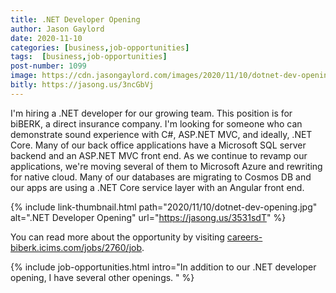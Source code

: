 ```yaml
---
title: .NET Developer Opening
author: Jason Gaylord
date: 2020-11-10
categories: [business,job-opportunities]
tags:  [business,job-opportunities]
post-number: 1099
image: https://cdn.jasongaylord.com/images/2020/11/10/dotnet-dev-opening.jpg
bitly: https://jasong.us/3ncGbVj
---
```


I'm hiring a .NET developer for our growing team. This position is for biBERK, a direct insurance company. I'm looking for someone who can demonstrate sound experience with C#, ASP.NET MVC, and ideally, .NET Core. Many of our back office applications have a Microsoft SQL server backend and an ASP.NET MVC front end. As we continue to revamp our applications, we're moving several of them to Microsoft Azure and rewriting for native cloud. Many of our databases are migrating to Cosmos DB and our apps are using a .NET Core service layer with an Angular front end. 

{% include link-thumbnail.html path="2020/11/10/dotnet-dev-opening.jpg" alt=".NET Developer Opening" url="https://jasong.us/3531sdT" %}

You can read more about the opportunity by visiting [careers-biberk.icims.com/jobs/2760/job](https://jasong.us/3531sdT).

{% include job-opportunities.html intro="In addition to our .NET developer opening, I have several other openings. " %}